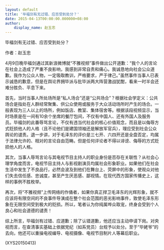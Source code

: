 ```yaml
---
layout: default
title: '毕福剑有无过错、应否受到处分？'
date: 2015-04-13T00:00:00.000000+08:00
author:
    display_name: 赵玉忠
---
```


毕福剑有无过错、应否受到处分？

作者：赵玉忠

4月9日晚毕福剑通过其新浪微博就“不雅视频”事件做出公开道歉：“我个人的言论在社会上造成了严重不良影响，我感到非常自责和痛心。我诚恳地向社会公众道歉。我作为公众人物，一定吸取教训，严格要求，严于律己。”虽然事件当事人已表示诚恳的歉意，但是在舆论界拥毕派与批毕派两大阵营激战犹酣，看来一时半会还难分胜负、平息下来。

首先，当时当事人所处场所是“私人场合”还是“公共场合”？根据社会学定义：公共场合是指处在人群经常聚集、供公众使用或服务于大众活动场所时产生的场合。一般表现为三人以上的场所，例如饭店、教室、集体宿舍等。根据该段视频显示，当时场景是在一间有10余个坐席的餐厅包间，不仅有中国人、还有外国人及服务员。毕福剑的此番辱骂言论，不仅有违当代社会的核心价值观念，而且是以侮辱方式贬损他人的人格（且不论他们是建国领袖还是解放军官兵），理应受到社会公众舆论的谴责。退一步讲，对于毛泽东的评价是三七开、六四开还是全盘否定，均属于法律允许的、相对的言论自由范畴。但是任何评论者不得以诽谤、侮辱的方式贬损他人的人格。

其次，当事人辱骂言论与其电视节目主持人的职业身份是否存在关联性？从社会心理学角度而言，电视节目主持人与影视剧演员均属社会形象职业。如果他们在社会生活中发生了不良品行，必然会波及到他们在舞台上、荧屏中的形象，使观众对他们失去信任感、忠诚度，甚至产生厌恶感、鄙视情。在现代西方国家传播史上，这样的事例不胜枚举。

再次，将“不雅视频”上传网络的作俑者，如果你真正捍卫毛泽东的光辉形象，就不应该将有限空间的不良事件导演成在整个社会范围的恶劣影响事件，致使毛泽东形象在无限空间受到极大的贬损。所以，笔者认为你纯属哗众取宠，终身会受到个人良心和社会道德的谴责！

综上所言，毕福剑有过错、应道歉；除了认错道歉，他还应当主动申请下岗。对央视而言，在查清事实基础上依据党纪（如系党员）台规予以处分。至于“毕姥爷”的去向，他还可以重操电视编导、电视摄像、电视节目制片人等幕后职业。

(XYS20150413)

